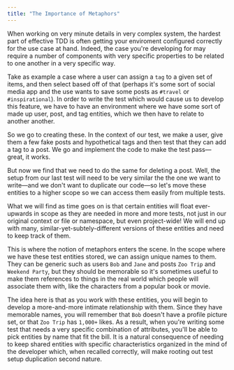 ```yaml
---
title: "The Importance of Metaphors"
---
```


When working on very minute details in very complex system, the hardest part of effective TDD is often getting your enviroment configured correctly for the use case at hand. Indeed, the case you're developing for may require a number of components with very specific properties to be related to one another in a very specific way. 

Take as example a case where a user can assign a `tag` to a given set of items, and then select based off of that (perhaps it's some sort of social media app and the use wants to save some posts as `#travel` or `#inspirational`). In order to write the test which would cause us to develop this feature, we have to have an environment where we have some sort of made up user, post, and tag entities, which we then have to relate to another another.

So we go to creating these. In the context of our test, we make a user, give them a few fake posts and hypothetical tags and then test that they can add a tag to a post. We go and implement the code to make the test pass—great, it works.

But now we find that we need to do the same for deleting a post. Well, the setup from our last test will need to be very similar the the one we want to write—and we don't want to duplicate our code—so let's move these entities to a higher scope so we can access them easily from multiple tests.

What we will find as time goes on is that certain entities will float ever-upwards in scope as they are needed in more and more tests, not just in our original context or file or namespace, but even project-wide! We will end up with many, similar-yet-subtely-different versions of these entities and need to keep track of them.

This is where the notion of metaphors enters the scene. In the scope where we have these test entities stored, we can assign unique names to them. They can be generic such as users `Bob` and `Jane` and posts `Zoo Trip` and `Weekend Party`, but they should be memorable so it's sometimes useful to make them references to things in the real world which people will associate them with, like the characters from a popular book or movie.

The idea here is that as you work with these entities, you will begin to develop a more-and-more intimate relationship with them. Since they have memorable names, you will remember that `Bob` doesn't have a profile picture set, or that `Zoo Trip` has `1,000+` likes. As a result, when you're writing some test that needs a very specific combination of attributes, you'll be able to pick entities by name that fit the bill. It is a natural consequence of needing to keep shared entities with specific characteristics organized in the mind of the developer which, when recalled correctly, will make rooting out test setup duplication second nature.